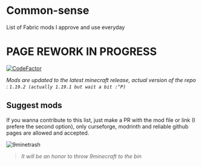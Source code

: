 # Common-sense
List of Fabric mods I approve and use everyday

# PAGE REWORK IN PROGRESS

[![CodeFactor](https://www.codefactor.io/repository/github/craftish37/common-sense/badge)](https://www.codefactor.io/repository/github/craftish37/common-sense)

*Mods are updated to the latest minecraft release, actual version of the repo : `1.19.2 (actually 1.19.1 but wait a bit :^P)`*

## Suggest mods
If you wanna contribute to this list, just make a PR with the mod file or link (I prefere the second option), only curseforge, modrinth and reliable github pages are allowed and accepted.

![9minetrash](https://cdn.discordapp.com/attachments/541056717576863744/958791459455250433/9minetrash.png)

>*It will be an honor to throw 9minecraft to the bin*
